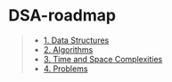 # DSA-roadmap

>- [1. Data Structures](https://github.com/prabesharyal/dataStructures)
> - [2. Algorithms](https://github.com/prabesharyal/Algorithms)
> - [3. Time and Space Complexities](https://github.com/prabesharyal/DSA-roadmap/)
> - [4. Problems](https://github.com/prabesharyal/Competitive-Programming)

